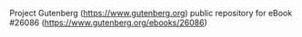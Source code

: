 Project Gutenberg (https://www.gutenberg.org) public repository for eBook #26086 (https://www.gutenberg.org/ebooks/26086)
